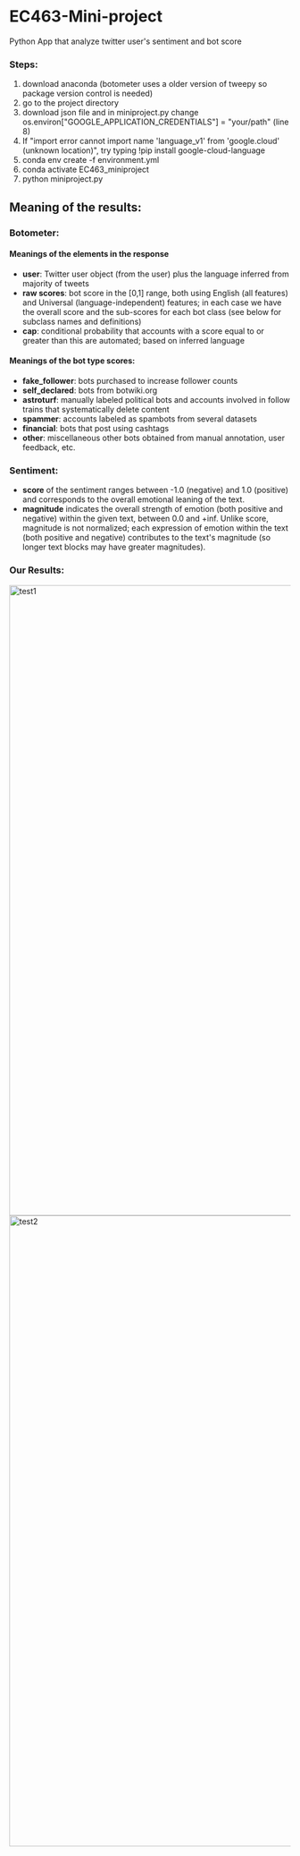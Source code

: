 # EC463-Mini-project
Python App that analyze twitter user's sentiment and bot score

### Steps:
1. download anaconda (botometer uses a older version of tweepy so package version control is needed)
2. go to the project directory
3. download json file and in miniproject.py change os.environ["GOOGLE_APPLICATION_CREDENTIALS"] = "your/path" (line 8)
4. If "import error cannot import name 'language_v1' from 'google.cloud' (unknown location)", try typing !pip install google-cloud-language
5. conda env create -f environment.yml 
6. conda activate EC463_miniproject
7. python miniproject.py 

## Meaning of the results:

### Botometer: 
#### Meanings of the elements in the response
* **user**: Twitter user object (from the user) plus the language inferred from majority of tweets
* **raw scores**: bot score in the [0,1] range, both using English (all features) and Universal (language-independent) features; in each case we have the overall score and the sub-scores for each bot class (see below for subclass names and definitions)
* **cap**: conditional probability that accounts with a score equal to or greater than this are automated; based on inferred language

#### Meanings of the bot type scores:

* **fake_follower**: bots purchased to increase follower counts
* **self_declared**: bots from botwiki.org
* **astroturf**: manually labeled political bots and accounts involved in follow trains that systematically delete content
* **spammer**: accounts labeled as spambots from several datasets
* **financial**: bots that post using cashtags
* **other**: miscellaneous other bots obtained from manual annotation, user feedback, etc.

### Sentiment:
* **score** of the sentiment ranges between -1.0 (negative) and 1.0 (positive) and 
    corresponds to the overall emotional leaning of the text.
* **magnitude** indicates the overall strength of emotion (both positive and negative) within the given text, between 0.0 and +inf. 
    Unlike score, magnitude is not normalized; each expression of emotion within the text (both positive and negative) 
    contributes to the text's magnitude (so longer text blocks may have greater magnitudes).
    
### Our Results: 
<img width="1127" alt="test1" src="https://user-images.githubusercontent.com/75428513/192183290-b26aacc7-8d1a-4c92-856a-62cf35f65bd2.png">
<img width="1128" alt="test2" src="https://user-images.githubusercontent.com/75428513/192183296-110d12df-a4b0-4f13-9d0a-1c1e0e6af838.png">
